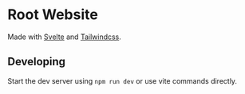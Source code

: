 # Root Website
Made with [Svelte](https://svelte.dev/) and [Tailwindcss](https://tailwindcss.com/).

## Developing
Start the dev server using `npm run dev` or use vite commands directly.
